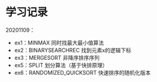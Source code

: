 # 学习记录

20201109：

* ex1：MINMAX 同时找最大最小值算法
* ex2：BINARYSEARCHREC 找到元素x的逻辑下标
* ex3：MERGESORT 非降序排序序列
* ex5：SPLIT 划分算法（基于快排原理）
* ex6：RANDOMIZED_QUICKSORT 快速排序的随机化版本